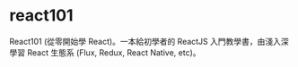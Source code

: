 # react101
React101 (從零開始學 React)。一本給初學者的 ReactJS 入門教學書，由淺入深學習 React 生態系 (Flux, Redux, React Native, etc)。
